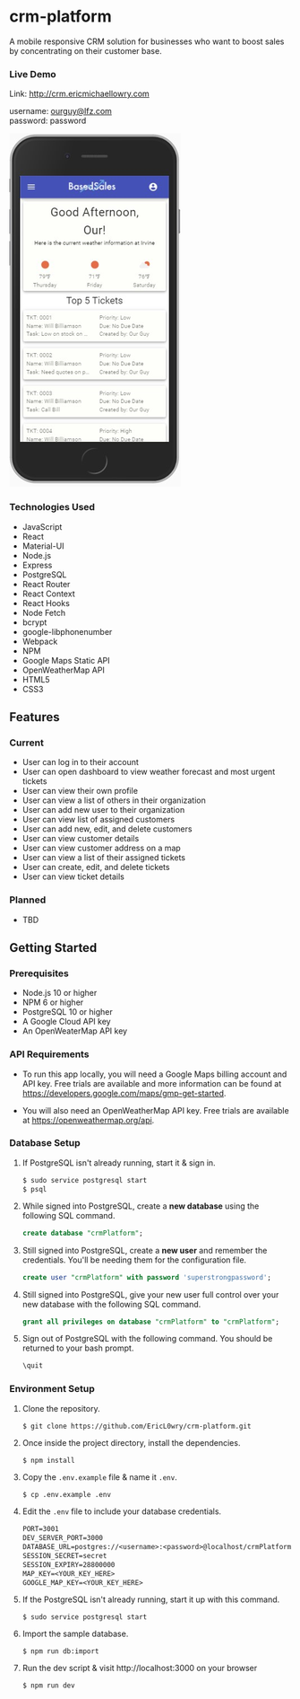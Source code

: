# crm-platform
A mobile responsive CRM solution for businesses who want to boost sales by concentrating on their customer base.

### Live Demo

Link: http://crm.ericmichaellowry.com

username: ourguy@lfz.com<br>
password: password


![demo](images/demo.jpg)

### Technologies Used
* JavaScript
* React
* Material-UI
* Node.js
* Express
* PostgreSQL
* React Router
* React Context
* React Hooks
* Node Fetch
* bcrypt
* google-libphonenumber
* Webpack
* NPM
* Google Maps Static API
* OpenWeatherMap API
* HTML5
* CSS3

## Features

### Current
* User can log in to their account
* User can open dashboard to view weather forecast and most urgent tickets
* User can view their own profile
* User can view a list of others in their organization
* User can add new user to their organization
* User can view list of assigned customers
* User can add new, edit, and delete customers
* User can view customer details
* User can view customer address on a map
* User can view a list of their assigned tickets
* User can create, edit, and delete tickets
* User can view ticket details

### Planned
* TBD

## Getting Started

### Prerequisites
* Node.js 10 or higher
* NPM 6 or higher
* PostgreSQL 10 or higher
* A Google Cloud API key
* An OpenWeaterMap API key

### API Requirements
* To run this app locally, you will need a Google Maps billing account and API key. Free trials are available and more information can be found at https://developers.google.com/maps/gmp-get-started.

* You will also need an OpenWeatherMap API key. Free trials are available at https://openweathermap.org/api.


### Database Setup
1. If PostgreSQL isn't already running, start it & sign in.
    ```shell
    $ sudo service postgresql start
    $ psql
    ```
2. While signed into PostgreSQL, create a **new database** using the following SQL command.
    ```sql
    create database "crmPlatform";
    ```
3. Still signed into PostgreSQL, create a **new user** and remember the credentials. You'll be needing them for the configuration file.
    ```sql
    create user "crmPlatform" with password 'superstrongpassword';
    ```
4. Still signed into PostgreSQL, give your new user full control over your new database with the following SQL command.
    ```sql
    grant all privileges on database "crmPlatform" to "crmPlatform";
    ```
5. Sign out of PostgreSQL with the following command. You should be returned to your bash prompt.
    ```sql
    \quit
    ```

### Environment Setup

1. Clone the repository.
    ```shell
    $ git clone https://github.com/EricL0wry/crm-platform.git
    ```
2. Once inside the project directory, install the dependencies.
    ```shell
    $ npm install
    ```
3. Copy the `.env.example` file & name it `.env`.
    ```shell
    $ cp .env.example .env
    ```
4. Edit the `.env` file to include your database credentials.
    ```
    PORT=3001
    DEV_SERVER_PORT=3000
    DATABASE_URL=postgres://<username>:<password>@localhost/crmPlatform
    SESSION_SECRET=secret
    SESSION_EXPIRY=28800000
    MAP_KEY=<YOUR_KEY_HERE>
    GOOGLE_MAP_KEY=<YOUR_KEY_HERE>
    ```
5. If the PostgreSQL isn't already running, start it up with this command.
    ```shell
    $ sudo service postgresql start
    ```
6. Import the sample database.
    ```shell
    $ npm run db:import
    ```
7. Run the dev script & visit http://localhost:3000 on your browser
    ```shell
    $ npm run dev
    ```
